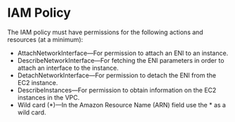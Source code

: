 # IAM Policy

The IAM policy must have permissions for the following actions and resources (at a minimum):
 - AttachNetworkInterface—For permission to attach an ENI to an instance.
 - DescribeNetworkInterface—For fetching the ENI parameters in order to attach an interface to the instance.
  - DetachNetworkInterface—For permission to detach the ENI from the EC2 instance.
  - DescribeInstances—For permission to obtain information on the EC2 instances in the VPC.
  - Wild card (*)—In the Amazon Resource Name (ARN) field use the * as a wild card.
